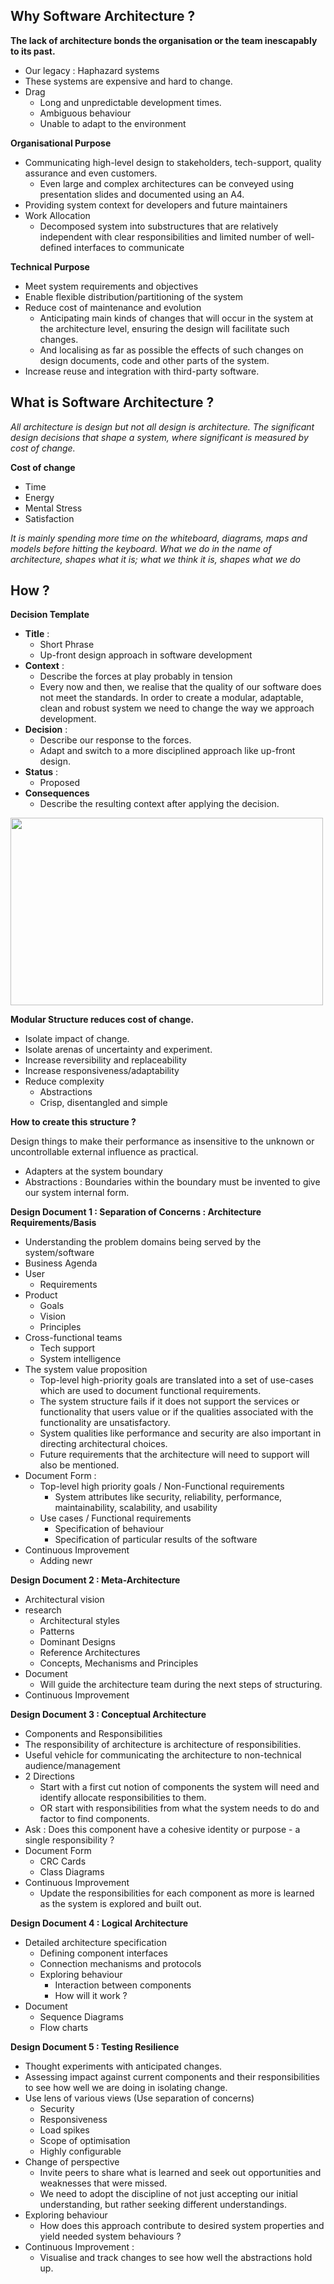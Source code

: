
## Why Software Architecture ? 

**The lack of architecture bonds the organisation or the team inescapably to its past.**
-	Our legacy : Haphazard systems
-	These systems are expensive and hard to change.
-	Drag 
	-	Long and unpredictable development times. 
	-	Ambiguous behaviour 
	-	Unable to adapt to the environment

**Organisational Purpose**
- Communicating high-level design to stakeholders, tech-support, quality assurance and even customers.
	- Even large and complex architectures can be conveyed using presentation slides and documented using an A4. 
- Providing system context for developers and future maintainers 
- Work Allocation 
	- Decomposed system into substructures that are relatively independent with clear responsibilities and limited number of well-defined interfaces to communicate

**Technical Purpose**
- Meet system requirements and objectives
- Enable flexible distribution/partitioning of the system 
- Reduce cost of maintenance and evolution
	- Anticipating main kinds of changes that will occur in the system at the architecture level, ensuring the design will facilitate such changes.
	- And localising as far as possible the effects of such changes on design documents, code and other parts of the system. 
- Increase reuse and integration with third-party software. 

## What is Software Architecture ? 

*All architecture is design but not all design is architecture.*
*The significant design decisions that shape a system, where significant is measured by cost of change.*


**Cost of change**
- Time 
- Energy
- Mental Stress
- Satisfaction 

*It is mainly spending more time on the whiteboard, diagrams, maps and models before hitting the keyboard.*
*What we do in the name of architecture, shapes what it is; what we think it is, shapes what we do*

## How ? 

**Decision Template**
- **Title** :
	- Short Phrase
	- Up-front design approach in software development
- **Context** : 
	- Describe the forces at play probably in tension 
	- Every now and then, we realise that the quality of our software does not meet the standards. In order to create a modular, adaptable, clean and robust system we need to change the way we approach development. 
- **Decision** : 
	- Describe our response to the forces. 
	- Adapt and switch to a more disciplined approach like up-front design. 
- **Status** :
	- Proposed
- **Consequences**
	- Describe the resulting context after applying the decision. 

<img src="https://www.tutorialspoint.com/system_analysis_and_design/images/top_down.jpg" width="500px" height="300px" />

**Modular Structure reduces cost of change.**
- Isolate impact of change. 
- Isolate arenas of uncertainty and experiment. 
- Increase reversibility and replaceability 
- Increase responsiveness/adaptability 
- Reduce complexity 
	- Abstractions
	- Crisp, disentangled and simple

**How to create this structure ?**

Design things to make their performance as insensitive to the unknown or uncontrollable external influence as practical.

- Adapters at the system boundary 
- Abstractions : Boundaries within the boundary must be invented to give our system internal form.

**Design Document 1 : Separation of Concerns : Architecture Requirements/Basis**
- Understanding the problem domains being served by the system/software 
- Business Agenda
- User
	- Requirements
- Product
	- Goals
	- Vision
	- Principles
- Cross-functional teams
	- Tech support
	- System intelligence 
- The system value proposition 
	- Top-level high-priority goals are translated into a set of use-cases which are used to document functional requirements. 
	- The system structure fails if it does not support the services or functionality that users value or if the qualities associated with the functionality are unsatisfactory. 
	- System qualities like performance and security are also important in directing architectural choices. 
	- Future requirements that the architecture will need to support will also be mentioned.  
- Document Form : 
	- Top-level high priority goals / Non-Functional requirements
		- System attributes like security, reliability, performance, maintainability, scalability, and usability
	- Use cases / Functional requirements
		- Specification of behaviour 
		- Specification of particular results of the software
- Continuous Improvement
	- Adding newr

**Design Document 2 : Meta-Architecture**
- Architectural vision 
- research 
	- Architectural styles 
	- Patterns
	- Dominant Designs
	- Reference Architectures 
	- Concepts, Mechanisms and Principles
- Document
	- Will guide the architecture team during the next steps of structuring. 
- Continuous Improvement

**Design Document 3 : Conceptual Architecture**

-  Components and Responsibilities
- The responsibility of architecture is architecture of responsibilities. 
- Useful vehicle for communicating the architecture to non-technical audience/management
- 2 Directions
	- Start with a first cut notion of components the system will need and identify allocate responsibilities to them. 
	- OR start with responsibilities from what the system needs to do and factor to find components.
- Ask : Does this component have a cohesive identity or purpose - a single responsibility ? 
- Document Form
	- CRC Cards
	- Class Diagrams
- Continuous Improvement
	- Update the responsibilities for each component as more is learned as the system is explored and built out.

**Design Document 4 : Logical Architecture**
- Detailed architecture specification 
	- Defining component interfaces
	- Connection mechanisms and protocols
	- Exploring behaviour
		- Interaction between components
		- How will it work ?
- Document
	- Sequence Diagrams
	- Flow charts

**Design Document 5 : Testing Resilience**

- Thought experiments with anticipated changes. 
- Assessing impact against current components and their responsibilities to see how well we are doing in isolating change.
- Use lens of various views (Use separation of concerns)
	- Security 
	- Responsiveness 
	- Load spikes 
	- Scope of optimisation 
	- Highly configurable 
- Change of perspective 
	- Invite peers to share what is learned and seek out opportunities and weaknesses that were missed. 
	- We need to adopt the discipline of not just accepting our initial understanding, but rather seeking different understandings.
- Exploring behaviour
	- How does this approach contribute to desired system properties and yield needed system behaviours ?
- Continuous Improvement :
	- Visualise and track changes to see how well the abstractions hold up. 



<!--stackedit_data:
eyJoaXN0b3J5IjpbMjgyNzg3NDk4LDM2MjA2NDIxNiwxMTQ5ND
M1MjEyLDE0ODQ0MDA3NTUsLTEyMDk0ODUzLDE5NjA0NTEyOSw0
OTc4MTg4MTBdfQ==
-->